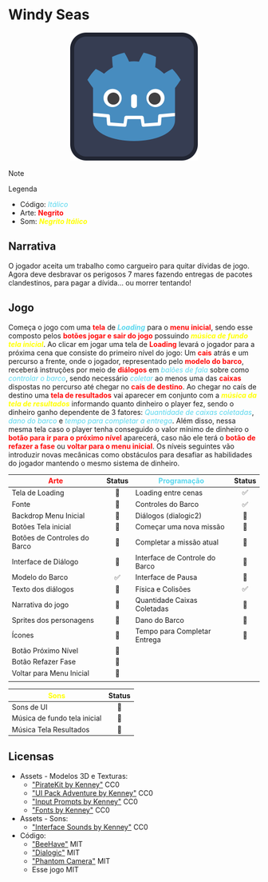 # Windy Seas

<p align="center">
  <img class="align-center" src="./icon.svg" alt="icon"/>
</p>

> [!NOTE]
> Legenda
> - Código: _<span style="color:#59d7ee;font-style:italic;">Itálico</span>_
> - Arte: **<span style="color:#FF0A0A;font-weight:bold;">Negrito</span>**
> - Som: **_<span style="color:#FFFF00;font-weight:bold;font-style:italic;">Negrito Itálico</span>_**

## Narrativa

O jogador aceita um trabalho como cargueiro para quitar dívidas de jogo. Agora deve desbravar os perigosos 7 mares fazendo entregas de pacotes clandestinos, para pagar a dívida... ou morrer tentando!

## Jogo

Começa o jogo com uma **<span style="color:#FF0A0A;font-weight:bold;">tela</span>** de **<span style="color:#59d7ee;font-style:italic;">Loading</span>** para o **<span style="color:#FF0A0A;font-weight:bold;">menu inicial</span>**, sendo esse composto pelos **<span style="color:#FF0A0A;font-weight:bold;">botões jogar e sair do jogo</span>** possuindo **_<span style="color:#FFFF00;font-weight:bold;font-style:italic;">música de fundo tela inicial</span>_**. Ao clicar em jogar uma tela de **<span style="color:#FF0A0A;font-weight:bold;">Loading</span>** levará o jogador para a próxima cena que consiste do primeiro nível do jogo: Um **<span style="color:#FF0A0A;font-weight:bold;">cais</span>** atrás e um percurso a frente, onde o jogador, representado pelo **<span style="color:#FF0A0A;font-weight:bold;">modelo do barco</span>**, receberá instruções por meio de **<span style="color:#FF0A0A;font-weight:bold;">diálogos</span>** em _<span style="color:#59d7ee;font-style:italic;"> balões de fala</span>_ sobre como _<span style="color:#59d7ee;font-style:italic;">controlar o barco</span>_, sendo necessário _<span style="color:#59d7ee; font-style:italic;">coletar</span>_ ao menos uma das **<span style="color:#FF0A0A;">caixas</span>** dispostas no percurso até chegar no **<span style="color:#FF0A0A;">caís de destino</span>**. Ao chegar no caís de destino uma **<span style="color:#FF0A0A;">tela de resultados</span>** vai aparecer em conjunto com a **_<span style="color:#FFFF00;font-weight:bold;font-style:italic;">música da tela de resultados</span>_** informando quanto dinheiro o player fez, sendo o dinheiro ganho dependente de 3 fatores: _<span style="color:#59d7ee;font-style:italic;">Quantidade de caixas coletadas</span>_, _<span style="color:#59d7ee;font-style:italic;">dano do barco</span>_ e _<span style="color:#59d7ee;font-style:italic;">tempo para completar a entrega</span>_. Além disso, nessa mesma tela caso o player tenha conseguido o valor mínimo de dinheiro o **<span style="color:#FF0A0A;font-weight:bold">botão para ir para o próximo nível</span>** aparecerá, caso não ele terá o **<span style="color:#FF0A0A;font-weight:bold">botão de refazer a fase</span>** ou **<span style="color:#FF0A0A;font-weight:bold">voltar para o menu inicial</span>**.  Os níveis seguintes vão introduzir novas mecânicas como obstáculos para desafiar as habilidades do jogador mantendo o mesmo sistema de dinheiro.


| <span style="color:#FF0A0A;">Arte</span> | Status | <span style="color:#59d7ee;">Programação</span> | Status |
| ---------------------------------------- | :----: | ----------------------------------------------- | :----: |
| Tela de Loading                          |   🚧   | Loading entre cenas                             |   ✅    |
| Fonte                                    |   🚧   | Controles do Barco                              |   ✅    |
| Backdrop Menu Inicial                    |   🚧   | Diálogos (dialogic2)                            |   🚧   |
| Botões Tela inicial                      |   🚧   | Começar uma nova missão                         |   🚧   |
| Botões de Controles do Barco             |   🚧   | Completar a missão atual                        |   🚧   |
| Interface de Diálogo                     |   🚧   | Interface de Controle do Barco                  |   🚧   |
| Modelo do Barco                          |   ✅    | Interface de Pausa                              |   🚧   |
| Texto dos diálogos                       |   🚧   | Física e Colisões                               |   ✅    |
| Narrativa do jogo                        |   🚧   | Quantidade Caixas Coletadas                     |   🚧   |
| Sprites dos personagens                  |   🚧   | Dano do Barco                                   |   🚧   |
| Ícones                                   |   🚧   | Tempo para Completar Entrega                    |   🚧   |
| Botão Próximo Nível                      |   🚧   |                                                 |        |
| Botão Refazer Fase                       |   🚧   |                                                 |        |
| Voltar para Menu Inicial                 |   🚧   |                                                 |        |
|                                          |        |                                                 |        |

| <span style="color:#FFFF00;">Sons</span> | Status |
| ---------------------------------------- | :----: |
| Sons de UI                               |   🚧   |
| Música de fundo tela inicial             |   🚧   |
| Música Tela Resultados                   |   🚧   |

## Licensas

- Assets - Modelos 3D e Texturas:
  - ["PirateKit by Kenney"](https://kenney.nl/assets/pirate-kit) CC0
  - ["UI Pack Adventure by Kenney"](https://kenney.nl/assets/ui-pack-adventure) CC0
  - ["Input Prompts by Kenney"](https://kenney.nl/assets/input-prompts) CC0
  - ["Fonts by Kenney"](https://kenney.nl/assets/kenney-fonts) CC0
- Assets - Sons:
  - ["Interface Sounds by Kenney"](https://kenney.nl/assets/interface-sounds) CC0
- Código:
  - ["BeeHave"](https://bitbra.in/beehave/#/) MIT
  - ["Dialogic"](https://github.com/dialogic-godot/dialogic?tab=readme-ov-file#dialogic-2) MIT
  - ["Phantom Camera"](https://phantom-camera.dev/) MIT
  - Esse jogo MIT
